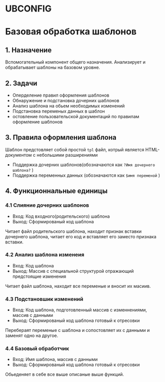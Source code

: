# UBCONFIG
# Базовая обработка шаблонов

## 1. Назначение

Вспомогательный компонент общего назначения. Анализирует и обрабатывает шаблоны на базовом уровне.

## 2. Задачи

* Оперделение правил оформления шаблонов
* Обнаружение и подстановка дочерних шаблонов
* Анализ шаблона на обьем необходимых изменений
* Подстановка переменых данных в шаблон
* остовление пользовательской документаций по правилам оформление шаблонов


## 3. Правила оформления шаблона

Шаблон предстовляет собой простой `tpl` файл, котрый является  HTML-документом c небольшими разширениями

* Поддержка дочерних шаблонов(обозначаются как `?Имя дочернего шаблона?` )
* Поддержка переменных данных (обозначаются как `$имя переменой` )

## 4. Функционнальные единицы

### 4.1 Слияние дочерних шаблонов

* Вход: Код входного(родительского) шаблона
* Выход: Сформированый код шаблона

Читает файл родительского шаблона, находит признак вставки дочернего шаблона, читает его код и вставляет его заместо признака вставки.

### 4.2 Анализ шаблона изменеия

* Вход: Код шаблона
* Выход: Массив с специальной структурой отражающий предстоящие изменения

Читает файл шаблона, находит все переменые и вносит их масиив.

### 4.3 Подстановшик изменений

* Вход: Код шаблона, подготовленный массив с изменнениями, массив с данными
* Выход: Сформированый код шаблона готовый к отресовки

Перебераят переменые с шаблона и сопостовляет их с данными и заменят одно на другое.


### 4.4 Базовый обработчик

* Вход: Имя шаблона, массив с данными
* Выход: Сформированый код шаблона готовый к отресовки

Обьеденяет в себе все выше описаные выше функций.